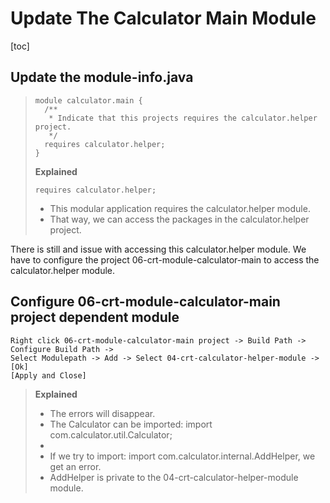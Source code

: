 # Update The Calculator Main Module
[toc]

## Update the module-info.java 
>```
>module calculator.main {
>	/** 
>	 * Indicate that this projects requires the calculator.helper project.  
>	 */
>	requires calculator.helper;
>}
>```
>
>**Explained**
>
>```
>requires calculator.helper;
>```
>- This modular application requires the calculator.helper module.
>- That way, we can access the packages in the calculator.helper project.
>



There is still and issue with accessing this calculator.helper module. We have to configure the project 06-crt-module-calculator-main to access the calculator.helper module.



## Configure 06-crt-module-calculator-main project dependent module
```
Right click 06-crt-module-calculator-main project -> Build Path -> Configure Build Path ->
Select Modulepath -> Add -> Select 04-crt-calculator-helper-module -> [Ok]
[Apply and Close]
```
>**Explained**
>
>- The errors will disappear.
>- The Calculator can be imported: import com.calculator.util.Calculator;
>- 
>- If we try to import: import com.calculator.internal.AddHelper, we get an error.
>- AddHelper is private to the 04-crt-calculator-helper-module module.
>
>







